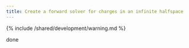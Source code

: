 ```yaml
---
title: Create a forward solver for charges in an infinite halfspace
---
```


{% include /shared/development/warning.md %}


done

